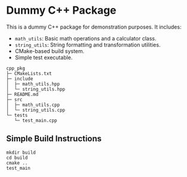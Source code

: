 # Dummy C++ Package

This is a dummy C++ package for demonstration purposes. It includes:

- `math_utils`: Basic math operations and a calculator class.
- `string_utils`: String formatting and transformation utilities.
- CMake-based build system.
- Simple test executable.

```
cpp_pkg
├─ CMakeLists.txt
├─ include
│  ├─ math_utils.hpp
│  └─ string_utils.hpp
├─ README.md
├─ src
│  ├─ math_utils.cpp
│  └─ string_utils.cpp
└─ tests
   └─ test_main.cpp
```

## Simple Build Instructions

```
mkdir build
cd build
cmake ..
test_main
```


